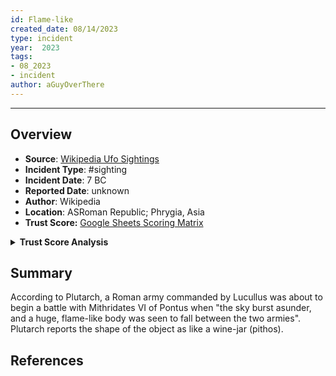 ```yaml
---
id: Flame-like
created_date: 08/14/2023
type: incident
year:  2023
tags:
- 08_2023
- incident
author: aGuyOverThere
---
```


----

## Overview

- **Source**: [Wikipedia Ufo Sightings](https://en.wikipedia.org/wiki/List_of_reported_UFO_sightings)
- **Incident Type**: #sighting
- **Incident Date**: 7 BC
- **Reported Date**: unknown
- **Author**: Wikipedia
- **Location**: A​SRoman Republic; Phrygia, Asia
- **Trust Score:** [Google Sheets Scoring Matrix](https://docs.google.com/spreadsheets/d/1CUarxE7P1cPwgWXwJzzeWnZGm1c6Wp2Ttazdt3VPM_s/edit?usp=sharing)

<details>
<summary><b>Trust Score Analysis</b></summary>
<IMG src="https://publish-01.obsidian.md/access/1c31a6f93f82a49b0a9eb31193d6cdec/_images/" alt="Trust Score"/>
</details>

## Summary

According to Plutarch, a Roman army commanded by Lucullus was about to begin a battle with Mithridates VI of Pontus when "the sky burst asunder, and a huge, flame-like body was seen to fall between the two armies". Plutarch reports the shape of the object as like a wine-jar (pithos).

## References

